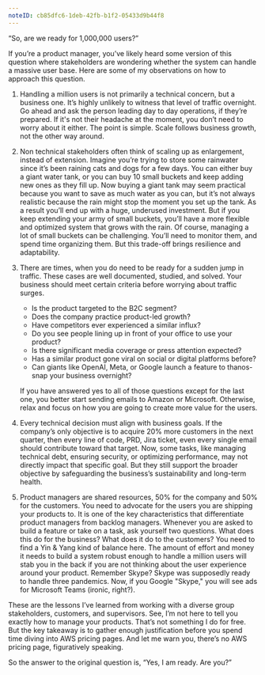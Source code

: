 ```yaml
---
noteID: cb85dfc6-1deb-42fb-b1f2-05433d9b44f8
---
```

“So, are we ready for 1,000,000 users?”

If you’re a product manager, you’ve likely heard some version of this question where stakeholders are wondering whether the system can handle a massive user base. Here are some of my observations on how to approach this question.

1. Handling a million users is not primarily a technical concern, but a business one. It’s highly unlikely to witness that level of traffic overnight. Go ahead and ask the person leading day to day operations, if they’re prepared. If it's not their headache at the moment, you don’t need to worry about it either. The point is simple. Scale follows business growth, not the other way around. 
    
2. Non technical stakeholders often think of scaling up as enlargement, instead of extension. Imagine you’re trying to store some rainwater since it’s been raining cats and dogs for a few days. You can either buy a giant water tank, or you can buy 10 small buckets and keep adding new ones as they fill up. Now buying a giant tank may seem practical because you want to save as much water as you can, but it’s not always realistic because the rain might stop the moment you set up the tank. As a result you’ll end up with a huge, underused investment. But if you keep extending your army of small buckets, you’ll have a more flexible and optimized system that grows with the rain. Of course, managing a lot of small buckets can be challenging. You’ll need to monitor them, and spend time organizing them. But this trade-off brings resilience and adaptability.
    
3. There are times, when you do need to be ready for a sudden jump in traffic. These cases are well documented, studied, and solved. Your business should meet certain criteria before worrying about traffic surges.
    
    - Is the product targeted to the B2C segment?        
    - Does the company practice product-led growth?        
    - Have competitors ever experienced a similar influx?        
    - Do you see people lining up in front of your office to use your product?        
    - Is there significant media coverage or press attention expected?        
    - Has a similar product gone viral on social or digital platforms before?        
    - Can giants like OpenAI, Meta, or Google launch a feature to thanos-snap your business overnight?  
    
    If you have answered yes to all of those questions except for the last one, you better start sending emails to Amazon or Microsoft. Otherwise, relax and focus on how you are going to create more value for the users.
        
 4. Every technical decision must align with business goals. If the company’s only objective is to acquire 20% more customers in the next quarter, then every line of code, PRD, Jira ticket, even every single email should contribute toward that target. Now, some tasks, like managing technical debt, ensuring security, or optimizing performance, may not directly impact that specific goal. But they still support the broader objective by safeguarding the business’s sustainability and long-term health.
    
5. Product managers are shared resources, 50% for the company and 50% for the customers. You need to advocate for the users you are shipping your products to. It is one of the key characteristics that differentiate product managers from backlog managers. Whenever you are asked to build a feature or take on a task, ask yourself two questions. What does this do for the business? What does it do to the customers? You need to find a Yin & Yang kind of balance here. The amount of effort and money it needs to build a system robust enough to handle a million users will stab you in the back if you are not thinking about the user experience around your product. Remember Skype? Skype was supposedly ready to handle three pandemics. Now, if you Google "Skype," you will see ads for Microsoft Teams (ironic, right?).
    

These are the lessons I’ve learned from working with a diverse group stakeholders, customers, and supervisors. See, I’m not here to tell you exactly how to manage your products. That’s not something I do for free. But the key takeaway is to gather enough justification before you spend time diving into AWS pricing pages. And let me warn you, there’s no AWS pricing page, figuratively speaking.

So the answer to the original question is, “Yes, I am ready. Are you?”